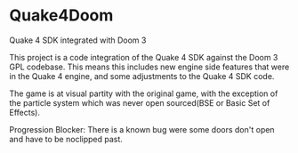 # Quake4Doom
Quake 4 SDK integrated with Doom 3


This project is a code integration of the Quake 4 SDK against the Doom 3 GPL codebase. 
This means this includes new engine side features that were in the Quake 4 engine,
and some adjustments to the Quake 4 SDK code.

The game is at visual partity with the original game, with the exception of the particle system which was never open sourced(BSE or Basic Set of Effects).

Progression Blocker:
There is a known bug were some doors don't open and have to be noclipped past. 
